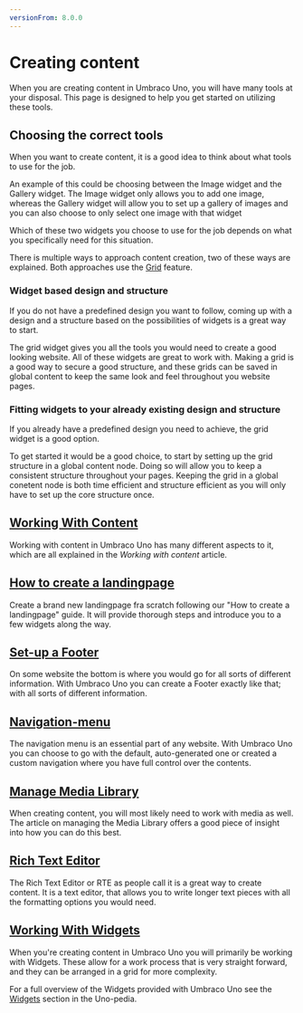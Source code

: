 ```yaml
---
versionFrom: 8.0.0
---
```


# Creating content

When you are creating content in Umbraco Uno, you will have many tools at your disposal. This page is designed to help you get started on utilizing these tools.

## Choosing the correct tools

When you want to create content, it is a good idea to think about what tools to use for the job.

An example of this could be choosing between the Image widget and the Gallery widget. The Image widget only allows you to add one image, whereas the Gallery widget will allow you to set up a gallery of images and you can also choose to only select one image with that widget

Which of these two widgets you choose to use for the job depends on what you specifically need for this situation.

There is multiple ways to approach content creation, two of these ways are explained. Both approaches use the [Grid](../Uno-pedia/Widgets/Grid) feature.

### Widget based design and structure

If you do not have a predefined design you want to follow, coming up with a design and a structure based on the possibilities of widgets is a great way to start.

The grid widget gives you all the tools you would need to create a good looking website. All of these widgets are great to work with. Making a grid is a good way to secure a good structure, and these grids can be saved in global content to keep the same look and feel throughout you website pages.

### Fitting widgets to your already existing design and structure

If you already have a predefined design you need to achieve, the grid widget is a good option. 

To get started it would be a good choice, to start by setting up the grid structure in a global content node. Doing so will allow you to keep a consistent structure throughout your pages.
Keeping the grid in a global conetent node is both time efficient and structure efficient as you will only have to set up the core structure once.

## [Working With Content](Work-With-content/index.md)

Working with content in Umbraco Uno has many different aspects to it, which are all explained in the *Working with content* article.

## [How to create a landingpage](How-to-Set-Up-Landingpage)

Create a brand new landingpage fra scratch following our "How to create a landingpage" guide. It will provide thorough steps and introduce you to a few widgets along the way.

## [Set-up a Footer](Set-Up-Footer)

On some website the bottom is where you would go for all sorts of different information. With Umbraco Uno you can create a Footer exactly like that; with all sorts of different information.

## [Navigation-menu](Navigation-menu)

The navigation menu is an essential part of any website. With Umbraco Uno you can choose to go with the default, auto-generated one or created a custom navigation where you have full control over the contents.

## [Manage Media Library](Manage-Media-Library/index.md)

When creating content, you will most likely need to work with media as well. The article on managing the Media Library offers a good piece of insight into how you can do this best.

## [Rich Text Editor](Rich-Text-Editors/index.md)

The Rich Text Editor or RTE as people call it is a great way to create content. It is a text editor, that allows you to write longer text pieces with all the formatting options you would need.

## [Working With Widgets](Working-With-Widgets/index.md)

When you're creating content in Umbraco Uno you will primarily be working with Widgets. These allow for a work process that is very straight forward, and they can be arranged in a grid for more complexity.

For a full overview of the Widgets provided with Umbraco Uno see the [Widgets](../Uno-pedia/Widgets) section in the Uno-pedia.
